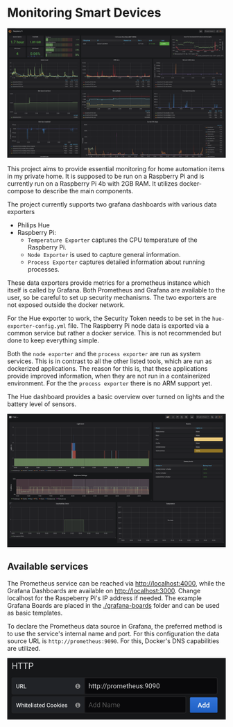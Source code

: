 # Monitoring Smart Devices #

![Monitoring Raspberry Pi](img/rpi.png)

This project aims to provide essential monitoring for home automation items in my private home. It is supposed to be run on a Raspberry Pi and is currently run on a Raspberry Pi 4b with 2GB RAM. It utilizes docker-compose to describe the main components.

The project currently supports two grafana dashboards with various data exporters

* Philips Hue
* Raspberry Pi:
  * `Temperature Exporter` captures the CPU temperature of the Raspberry Pi.
  * `Node Exporter` is used to capture general information.
  * `Process Exporter` captures detailed information about running processes.

These data exporters provide metrics for a prometheus instance which itself is called by Grafana. Both Prometheus and Grafana are available to the user, so be careful to set up security mechanisms. The two exporters are not exposed outside the docker network.

For the Hue exporter to work, the Security Token needs to be set in the `hue-exporter-config.yml` file. The Raspberry Pi node data is exported via a common service but rather a docker service. This is not recommended but done to keep everything simple.

Both the `node exporter` and the `process exporter` are run as system services. This is in contrast to all the other listed tools, which are run as dockerized applications. The reason for this is, that these applications provide improved information, when they are not run in a containerized environment. For the the `process exporter` there is no ARM support yet.

The Hue dashboard provides a basic overview over turned on lights and the battery level of sensors.

![Monitoring Philips Hue](img/hue.png)

## Available services ##

The Prometheus service can be reached via [http://localhost:4000](http://localhost:4000), while the Grafana Dashboards are available on  [http://localhost:3000](http://localhost:3000). Change localhost for the Raspeberry Pi's IP address if needed. The example Grafana Boards are placed in the [./grafana-boards](./grafana-boards/) folder and can be used as basic templates.

To declare the Prometheus data source in Grafana, the preferred method is to use the service's internal name and port. For this configuration the data source URL is `http://prometheus:9090`. For this, Docker's DNS capabilities are utilized.

![Internal URL to Prometheus](img/dns.png)